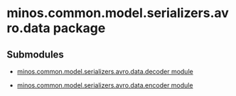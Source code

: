 # minos.common.model.serializers.avro.data package

## Submodules


* [minos.common.model.serializers.avro.data.decoder module](minos.common.model.serializers.avro.data.decoder.md)


* [minos.common.model.serializers.avro.data.encoder module](minos.common.model.serializers.avro.data.encoder.md)

